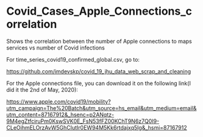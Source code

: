 # Covid_Cases_Apple_Connections_correlation
Shows the correlation between the number of Apple connections to maps services vs number of Covid infections


For time_series_covid19_confirmed_global.csv, go to:

https://github.com/imdevskp/covid_19_jhu_data_web_scrap_and_cleaning


For the Apple connections file, you can download it on the following link(I did it the 2nd of May, 2020):

https://www.apple.com/covid19/mobility?utm_campaign=The%20Batch&utm_source=hs_email&utm_medium=email&utm_content=87167912&_hsenc=p2ANqtz-9M4egZtfciruPm0KswSVK0E_FsN53fFZ00KChT9N6z7Q0I9-CLeOihmELOrzAvW5GhCIutIr0EW94M5Kk6rtdajxq5Ig&_hsmi=87167912
